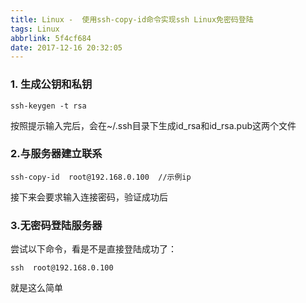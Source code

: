 ```yaml
---
title: Linux -  使用ssh-copy-id命令实现ssh Linux免密码登陆
tags: Linux
abbrlink: 5f4cf684
date: 2017-12-16 20:32:05
---
```


### 1. 生成公钥和私钥
```
ssh-keygen -t rsa
```
按照提示输入完后，会在~/.ssh目录下生成id_rsa和id_rsa.pub这两个文件

### 2.与服务器建立联系
```
ssh-copy-id  root@192.168.0.100  //示例ip
```
接下来会要求输入连接密码，验证成功后

### 3.无密码登陆服务器

尝试以下命令，看是不是直接登陆成功了：
```
ssh  root@192.168.0.100
```

就是这么简单
